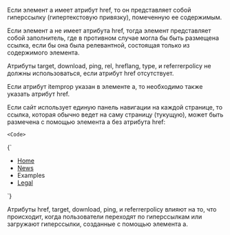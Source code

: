 <p>
    Если элемент <LinkElement>a</LinkElement> имеет атрибут href, то он представляет собой гиперссылку (гипертекстовую привязку), помеченную ее содержимым.
</p>

<p>
    Если элемент <LinkElement>a</LinkElement> не имеет атрибута href, тогда элемент представляет собой заполнитель, где в противном случае могла бы быть размещена ссылка, если бы она была релевантной, состоящая только из содержимого элемента.
</p>

<p>
    Атрибуты target, download, ping, rel, hreflang, type, и referrerpolicy не должны использоваться, если атрибут href отсутствует.
</p>

<p>
    Если атрибут itemprop указан в элементе <LE>a</LE>, то необходимо также указать атрибут href.
</p>

<ExampleBox>
    Если сайт использует единую панель навигации на каждой странице, то ссылка, которая обычно ведет на саму страницу (тукущую), может быть размечена с помощью элемента <LE>a</LE> без атрибута <LinkAttribute>href</LinkAttribute>:

    <Code>
{`<nav>
    <ul>
        <li> <a href="/">Home</a> </li>
        <li> <a href="/news">News</a> </li>
        <li> <a>Examples</a> </li>
        <li> <a href="/legal">Legal</a> </li>
    </ul>
</nav>`}
    </Code>
</ExampleBox>

<p>
    Атрибуты <LA>href</LA>, <LA>target</LA>, <LA>download</LA>, <LA>ping</LA>, и <LA>referrerpolicy</LA> влияют на то, что происходит, когда пользователи переходят по гиперссылкам или загружают гиперссылки, созданные с помощью элемента <LE>a<LE>.
</p>
